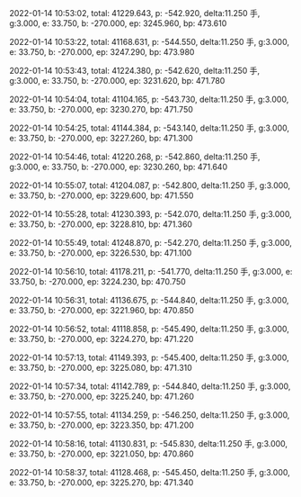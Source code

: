 2022-01-14 10:53:02, total: 41229.643, p: -542.920, delta:11.250 手, g:3.000, e: 33.750, b: -270.000, ep: 3245.960, bp: 473.610

2022-01-14 10:53:22, total: 41168.631, p: -544.550, delta:11.250 手, g:3.000, e: 33.750, b: -270.000, ep: 3247.290, bp: 473.980

2022-01-14 10:53:43, total: 41224.380, p: -542.620, delta:11.250 手, g:3.000, e: 33.750, b: -270.000, ep: 3231.620, bp: 471.780

2022-01-14 10:54:04, total: 41104.165, p: -543.730, delta:11.250 手, g:3.000, e: 33.750, b: -270.000, ep: 3230.270, bp: 471.750

2022-01-14 10:54:25, total: 41144.384, p: -543.140, delta:11.250 手, g:3.000, e: 33.750, b: -270.000, ep: 3227.260, bp: 471.300

2022-01-14 10:54:46, total: 41220.268, p: -542.860, delta:11.250 手, g:3.000, e: 33.750, b: -270.000, ep: 3230.260, bp: 471.640

2022-01-14 10:55:07, total: 41204.087, p: -542.800, delta:11.250 手, g:3.000, e: 33.750, b: -270.000, ep: 3229.600, bp: 471.550

2022-01-14 10:55:28, total: 41230.393, p: -542.070, delta:11.250 手, g:3.000, e: 33.750, b: -270.000, ep: 3228.810, bp: 471.360

2022-01-14 10:55:49, total: 41248.870, p: -542.270, delta:11.250 手, g:3.000, e: 33.750, b: -270.000, ep: 3226.530, bp: 471.100

2022-01-14 10:56:10, total: 41178.211, p: -541.770, delta:11.250 手, g:3.000, e: 33.750, b: -270.000, ep: 3224.230, bp: 470.750

2022-01-14 10:56:31, total: 41136.675, p: -544.840, delta:11.250 手, g:3.000, e: 33.750, b: -270.000, ep: 3221.960, bp: 470.850

2022-01-14 10:56:52, total: 41118.858, p: -545.490, delta:11.250 手, g:3.000, e: 33.750, b: -270.000, ep: 3224.270, bp: 471.220

2022-01-14 10:57:13, total: 41149.393, p: -545.400, delta:11.250 手, g:3.000, e: 33.750, b: -270.000, ep: 3225.080, bp: 471.310

2022-01-14 10:57:34, total: 41142.789, p: -544.840, delta:11.250 手, g:3.000, e: 33.750, b: -270.000, ep: 3225.240, bp: 471.260

2022-01-14 10:57:55, total: 41134.259, p: -546.250, delta:11.250 手, g:3.000, e: 33.750, b: -270.000, ep: 3223.350, bp: 471.200

2022-01-14 10:58:16, total: 41130.831, p: -545.830, delta:11.250 手, g:3.000, e: 33.750, b: -270.000, ep: 3221.050, bp: 470.860

2022-01-14 10:58:37, total: 41128.468, p: -545.450, delta:11.250 手, g:3.000, e: 33.750, b: -270.000, ep: 3225.270, bp: 471.340